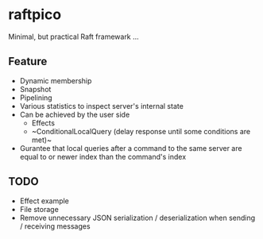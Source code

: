 raftpico
========

Minimal, but practical Raft framewark ...

Feature
-------

- Dynamic membership
- Snapshot
- Pipelining
- Various statistics to inspect server's internal state
- Can be achieved by the user side
  - Effects
  - ~ConditionalLocalQuery (delay response until some conditions are met)~
- Gurantee that local queries after a command to the same server are equal to or newer index than the command's index

TODO
---

- Effect example
- File storage
- Remove unnecessary JSON serialization / deserialization when sending / receiving messages

